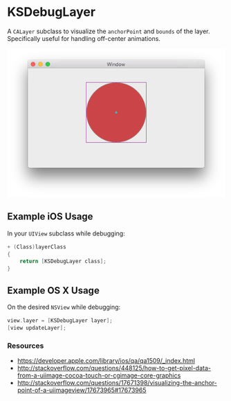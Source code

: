 # KSDebugLayer

A `CALayer` subclass to visualize the `anchorPoint` and `bounds` of
the layer. Specifically useful for handling off-center animations.

![](https://raw.githubusercontent.com/Keithbsmiley/KSDebugLayer/master/Example/ExampleTests/screenshot.png)

## Example iOS Usage

In your `UIView` subclass while debugging:

```objective-c
+ (Class)layerClass
{
    return [KSDebugLayer class];
}
```

## Example OS X Usage

On the desired `NSView` while debugging:

```objective-c
view.layer = [KSDebugLayer layer];
[view updateLayer];
```

### Resources

- <https://developer.apple.com/library/ios/qa/qa1509/_index.html>
- <http://stackoverflow.com/questions/448125/how-to-get-pixel-data-from-a-uiimage-cocoa-touch-or-cgimage-core-graphics>
- <http://stackoverflow.com/questions/17671398/visualizing-the-anchor-point-of-a-uiimageview/17673965#17673965>
